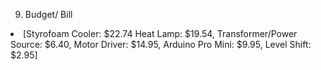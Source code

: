 9. Budget/ Bill

<li> 
[Styrofoam Cooler: $22.74
Heat Lamp: $19.54, Transformer/Power Source: $6.40, Motor Driver: $14.95, Arduino Pro Mini: $9.95, Level Shift: $2.95]
</li>
